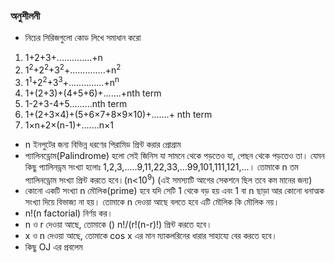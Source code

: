 ### অনুশীলনী

* নিচের সিরিজগুলো কোড লিখে সমাধান করো
1. 1+2+3+..............+n
2. 1<sup>2</sup>+2<sup>2</sup>+3<sup>2</sup>+..............+n<sup>2</sup>
3. 1<sup>1</sup>+2<sup>2</sup>+3<sup>3</sup>+..............+n<sup>n</sup>
4. 1+(2+3)+(4+5+6)+.......+nth term
5. 1-2+3-4+5.........nth term
6. 1+(2+3×4)+(5+6×7+8×9×10)+.......+ nth term
7. 1×n+2×(n-1)+.......n×1

* n ইনপুটের জন্য বিভিন্ন ধরণের পিরামিড প্রিন্ট করার প্রোগ্রাম
* প্যালিনড্রোম(Palindrome) হলো সেই জিনিস যা সামনে থেকে পড়তেও যা, পেছন থেকে পড়তেও তা। যেমন কিছু প্যালিনড্রম সংখ্যা হলোঃ 1,2,3,.....9,11,22,33,...99,101,111,121,...। তোমাকে n তম প্যালিনড্রোম সংখ্যা প্রিন্ট করতে হবে।(n<10<sup>9</sup>) (এই সমস্যাটি আগের সেকশনে ছিল তবে কম মানের জন্য)
* কোনো একটি সংখ্যা n মৌলিক(prime) হবে যদি সেটি 1 থেকে বড় হয় এবং 1 বা n ছাড়া আর কোনো ধনাত্মক সংখ্যা দিয়ে বিভাজ্য না হয়। তোমাকে n দেওয়া আছে বলতে হবে এটি মৌলিক কি মৌলিক নয়।
* n!(n factorial) নির্ণয় কর।
* n ও r দেওয়া আছে, তোমাকে () n!/(r!(n-r)!) প্রিন্ট করতে হবে।
* x ও n দেওয়া আছে, তোমাকে cos x এর মান ম্যাকলরিনের ধারার সাহায্যে বের করতে হবে।
* কিছু OJ এর প্রবলেম
